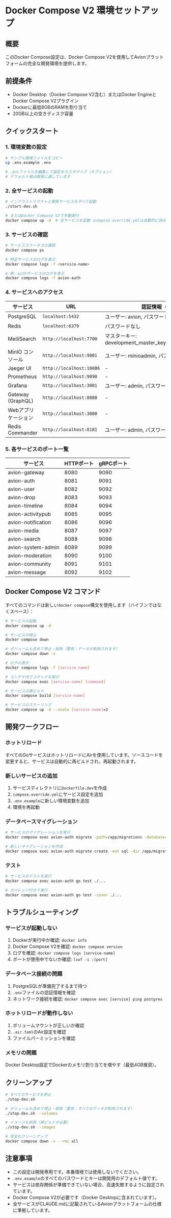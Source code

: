 # Docker Compose V2 環境セットアップ

## 概要

このDocker Compose設定は、Docker Compose V2を使用してAvionプラットフォームの完全な開発環境を提供します。

## 前提条件

- Docker Desktop（Docker Compose V2含む）またはDocker EngineとDocker Compose V2プラグイン
- Dockerに最低8GBのRAMを割り当て
- 20GB以上の空きディスク容量

## クイックスタート

### 1. 環境変数の設定

```bash
# サンプル環境ファイルをコピー
cp .env.example .env

# .envファイルを編集して設定をカスタマイズ（オプション）
# デフォルト値は開発に適しています
```

### 2. 全サービスの起動

```bash
# インフラストラクチャと開発サービスをすべて起動
./start-dev.sh

# またはDocker Compose V2で手動実行
docker compose up -d  # 全サービスを起動（compose.override.ymlは自動的に読み込まれます）
```

### 3. サービスの確認

```bash
# サービスステータスの確認
docker compose ps

# 特定サービスのログを表示
docker compose logs -f <service-name>

# 例：authサービスのログを表示
docker compose logs -f avion-auth
```

### 4. サービスへのアクセス

| サービス | URL | 認証情報（デフォルト） |
|---------|-----|----------------------|
| PostgreSQL | `localhost:5432` | ユーザー: avion, パスワード: avion_dev |
| Redis | `localhost:6379` | パスワードなし |
| MeiliSearch | `http://localhost:7700` | マスターキー: development_master_key_must_be_at_least_16_bytes |
| MinIO コンソール | `http://localhost:9001` | ユーザー: minioadmin, パスワード: minioadmin |
| Jaeger UI | `http://localhost:16686` | - |
| Prometheus | `http://localhost:9090` | - |
| Grafana | `http://localhost:3001` | ユーザー: admin, パスワード: admin |
| Gateway (GraphQL) | `http://localhost:8080` | - |
| Webアプリケーション | `http://localhost:3000` | - |
| Redis Commander | `http://localhost:8181` | ユーザー: admin, パスワード: admin |

### 5. 各サービスのポート一覧

| サービス | HTTPポート | gRPCポート |
|---------|-----------|-----------|
| avion-gateway | 8080 | 9090 |
| avion-auth | 8081 | 9091 |
| avion-user | 8082 | 9092 |
| avion-drop | 8083 | 9093 |
| avion-timeline | 8084 | 9094 |
| avion-activitypub | 8085 | 9095 |
| avion-notification | 8086 | 9096 |
| avion-media | 8087 | 9097 |
| avion-search | 8088 | 9098 |
| avion-system-admin | 8089 | 9099 |
| avion-moderation | 8090 | 9100 |
| avion-community | 8091 | 9101 |
| avion-message | 8092 | 9102 |

## Docker Compose V2 コマンド

すべてのコマンドは新しい`docker compose`構文を使用します（ハイフンではなくスペース）：

```bash
# サービスの起動
docker compose up -d

# サービスの停止
docker compose down

# ボリュームも含めて停止・削除（警告：データが削除されます）
docker compose down -v

# ログの表示
docker compose logs -f [service-name]

# コンテナ内でコマンドを実行
docker compose exec [service-name] [command]

# サービスの再ビルド
docker compose build [service-name]

# サービスのスケーリング
docker compose up -d --scale [service-name]=3
```

## 開発ワークフロー

### ホットリロード

すべてのGoサービスはホットリロードにAirを使用しています。ソースコードを変更すると、サービスは自動的に再ビルドされ、再起動されます。

### 新しいサービスの追加

1. サービスディレクトリに`Dockerfile.dev`を作成
2. `compose.override.yml`にサービス設定を追加
3. `.env.example`に新しい環境変数を追加
4. 環境を再起動

### データベースマイグレーション

```bash
# サービスのマイグレーションを実行
docker compose exec avion-auth migrate -path=/app/migrations -database="postgresql://..." up

# 新しいマイグレーションを作成
docker compose exec avion-auth migrate create -ext sql -dir /app/migrations -seq [migration_name]
```

### テスト

```bash
# サービスのテストを実行
docker compose exec avion-auth go test ./...

# カバレッジ付きで実行
docker compose exec avion-auth go test -cover ./...
```

## トラブルシューティング

### サービスが起動しない

1. Dockerが実行中か確認: `docker info`
2. Docker Compose V2を確認: `docker compose version`
3. ログを確認: `docker compose logs [service-name]`
4. ポートが使用中でないか確認: `lsof -i :[port]`

### データベース接続の問題

1. PostgreSQLが準備完了するまで待つ
2. `.env`ファイルの認証情報を確認
3. ネットワーク接続を確認: `docker compose exec [service] ping postgres`

### ホットリロードが動作しない

1. ボリュームマウントが正しいか確認
2. `.air.toml`のAir設定を確認
3. ファイルパーミッションを確認

### メモリの問題

Docker Desktop設定でDockerのメモリ割り当てを増やす（最低4GB推奨）。

## クリーンアップ

```bash
# すべてのサービスを停止
./stop-dev.sh

# ボリュームも含めて停止・削除（警告：すべてのデータが削除されます）
./stop-dev.sh --volumes

# イメージも削除（再ビルドが必要）
./stop-dev.sh --images

# 完全なクリーンアップ
docker compose down -v --rmi all
```

## 注意事項

- この設定は開発専用です。本番環境では使用しないでください。
- `.env.example`のすべてのパスワードとキーは開発用のデフォルト値です。
- サービスは依存関係が準備できていない場合、高速失敗するように設定されています。
- Docker Compose V2が必要です（Docker Desktopに含まれています）。
- 全サービスがCLAUDE.mdに記載されているAvionプラットフォームの仕様に準拠しています。
